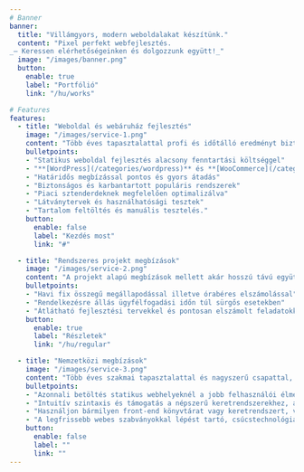 ```yaml
---
# Banner
banner:
  title: "Villámgyors, modern weboldalakat készítünk."
  content: "Pixel perfekt webfejlesztés.
_— Keressen elérhetőségeinken és dolgozzunk együtt!_"
  image: "/images/banner.png"
  button:
    enable: true
    label: "Portfólió"
    link: "/hu/works"

# Features
features:
  - title: "Weboldal és webáruház fejlesztés"
    image: "/images/service-1.png"
    content: "Több éves tapasztalattal profi és időtálló eredményt biztosítunk. Modern módszerek és alapos piaci ismeretek alapján sokszorozzuk meg az értékesítést és ügyfélbázist."
    bulletpoints:
    - "Statikus weboldal fejlesztés alacsony fenntartási költséggel"
    - "**[WordPress](/categories/wordpress)** és **[WooCommerce](/categories/woocommerce)** weboldalak"
    - "Határidős megbízással pontos és gyors átadás"
    - "Biztonságos és karbantartott populáris rendszerek"
    - "Piaci sztenderdeknek megfelelően optimalizálva"
    - "Látványtervek és használhatósági tesztek"
    - "Tartalom feltöltés és manuális tesztelés."
    button:
      enable: false
      label: "Kezdés most"
      link: "#"

  - title: "Rendszeres projekt megbízások"
    image: "/images/service-2.png"
    content: "A projekt alapú megbízások mellett akár hosszú távú együttműködés keretében vállaljuk nagy volumenű weboldalak fejlesztését és üzemeltetését."
    bulletpoints:
    - "Havi fix összegű megállapodással illetve órabéres elszámolással"
    - "Rendelkezésre állás ügyfélfogadási időn túl sürgős esetekben"
    - "Átlátható fejlesztési tervekkel és pontosan elszámolt feladatokkal"
    button:
      enable: true
      label: "Részletek"
      link: "/hu/regular"

  - title: "Nemzetközi megbízások"
    image: "/images/service-3.png"
    content: "Több éves szakmai tapasztalattal és nagyszerű csapattal, a nemzetközi piacon is kipróbált tudással vállaljuk itthoni és külföldi megbízásainkat."
    bulletpoints:
    - "Azonnali betöltés statikus webhelyeknél a jobb felhasználói élmény és a SEO érdekében."
    - "Intuitív szintaxis és támogatás a népszerű keretrendszerekhez, amelyek könnyűvé teszik az Astro tanulását és használatát."
    - "Használjon bármilyen front-end könyvtárat vagy keretrendszert, vagy építsen egyedi komponenseket, bármilyen projektméret esetén."
    - "A legfrissebb webes szabványokkal lépést tartó, csúcstechnológián alapuló projekt."
    button:
      enable: false
      label: ""
      link: ""
---
```

